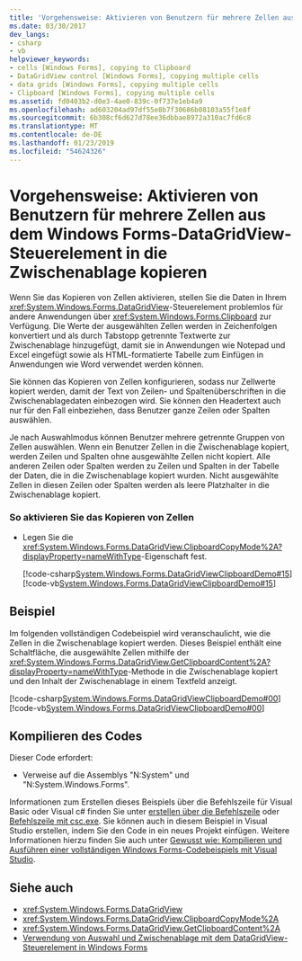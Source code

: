 ```yaml
---
title: 'Vorgehensweise: Aktivieren von Benutzern für mehrere Zellen aus dem Windows Forms-DataGridView-Steuerelement in die Zwischenablage kopieren'
ms.date: 03/30/2017
dev_langs:
- csharp
- vb
helpviewer_keywords:
- cells [Windows Forms], copying to Clipboard
- DataGridView control [Windows Forms], copying multiple cells
- data grids [Windows Forms], copying multiple cells
- Clipboard [Windows Forms], copying multiple cells
ms.assetid: fd0403b2-d0e3-4ae0-839c-0f737e1eb4a9
ms.openlocfilehash: ad603204ad97df55e8b7f30686b08103a55f1e8f
ms.sourcegitcommit: 6b308cf6d627d78ee36dbbae8972a310ac7fd6c8
ms.translationtype: MT
ms.contentlocale: de-DE
ms.lasthandoff: 01/23/2019
ms.locfileid: "54624326"
---
```

# <a name="how-to-enable-users-to-copy-multiple-cells-to-the-clipboard-from-the-windows-forms-datagridview-control"></a>Vorgehensweise: Aktivieren von Benutzern für mehrere Zellen aus dem Windows Forms-DataGridView-Steuerelement in die Zwischenablage kopieren
Wenn Sie das Kopieren von Zellen aktivieren, stellen Sie die Daten in Ihrem <xref:System.Windows.Forms.DataGridView>-Steuerelement problemlos für andere Anwendungen über <xref:System.Windows.Forms.Clipboard> zur Verfügung. Die Werte der ausgewählten Zellen werden in Zeichenfolgen konvertiert und als durch Tabstopp getrennte Textwerte zur Zwischenablage hinzugefügt, damit sie in Anwendungen wie Notepad und Excel eingefügt sowie als HTML-formatierte Tabelle zum Einfügen in Anwendungen wie Word verwendet werden können.  
  
 Sie können das Kopieren von Zellen konfigurieren, sodass nur Zellwerte kopiert werden, damit der Text von Zeilen- und Spaltenüberschriften in die Zwischenablagedaten einbezogen wird. Sie können den Headertext auch nur für den Fall einbeziehen, dass Benutzer ganze Zeilen oder Spalten auswählen.  
  
 Je nach Auswahlmodus können Benutzer mehrere getrennte Gruppen von Zellen auswählen. Wenn ein Benutzer Zellen in die Zwischenablage kopiert, werden Zeilen und Spalten ohne ausgewählte Zellen nicht kopiert. Alle anderen Zeilen oder Spalten werden zu Zeilen und Spalten in der Tabelle der Daten, die in die Zwischenablage kopiert wurden. Nicht ausgewählte Zellen in diesen Zeilen oder Spalten werden als leere Platzhalter in die Zwischenablage kopiert.  
  
### <a name="to-enable-cell-copying"></a>So aktivieren Sie das Kopieren von Zellen  
  
-   Legen Sie die <xref:System.Windows.Forms.DataGridView.ClipboardCopyMode%2A?displayProperty=nameWithType>-Eigenschaft fest.  
  
     [!code-csharp[System.Windows.Forms.DataGridViewClipboardDemo#15](../../../../samples/snippets/csharp/VS_Snippets_Winforms/System.Windows.Forms.DataGridViewClipboardDemo/CS/datagridviewclipboarddemo.cs#15)]
     [!code-vb[System.Windows.Forms.DataGridViewClipboardDemo#15](../../../../samples/snippets/visualbasic/VS_Snippets_Winforms/System.Windows.Forms.DataGridViewClipboardDemo/VB/datagridviewclipboarddemo.vb#15)]  
  
## <a name="example"></a>Beispiel  
 Im folgenden vollständigen Codebeispiel wird veranschaulicht, wie die Zellen in die Zwischenablage kopiert werden. Dieses Beispiel enthält eine Schaltfläche, die ausgewählte Zellen mithilfe der <xref:System.Windows.Forms.DataGridView.GetClipboardContent%2A?displayProperty=nameWithType>-Methode in die Zwischenablage kopiert und den Inhalt der Zwischenablage in einem Textfeld anzeigt.  
  
 [!code-csharp[System.Windows.Forms.DataGridViewClipboardDemo#00](../../../../samples/snippets/csharp/VS_Snippets_Winforms/System.Windows.Forms.DataGridViewClipboardDemo/CS/datagridviewclipboarddemo.cs#00)]
 [!code-vb[System.Windows.Forms.DataGridViewClipboardDemo#00](../../../../samples/snippets/visualbasic/VS_Snippets_Winforms/System.Windows.Forms.DataGridViewClipboardDemo/VB/datagridviewclipboarddemo.vb#00)]  
  
## <a name="compiling-the-code"></a>Kompilieren des Codes  
 Dieser Code erfordert:  
  
-   Verweise auf die Assemblys "N:System" und "N:System.Windows.Forms".  
  
 Informationen zum Erstellen dieses Beispiels über die Befehlszeile für Visual Basic oder Visual c# finden Sie unter [erstellen über die Befehlszeile](~/docs/visual-basic/reference/command-line-compiler/building-from-the-command-line.md) oder [Befehlszeile mit csc.exe](~/docs/csharp/language-reference/compiler-options/command-line-building-with-csc-exe.md). Sie können auch in diesem Beispiel in Visual Studio erstellen, indem Sie den Code in ein neues Projekt einfügen.  Weitere Informationen hierzu finden Sie auch unter [Gewusst wie: Kompilieren und Ausführen einer vollständigen Windows Forms-Codebeispiels mit Visual Studio](https://msdn.microsoft.com/library/Bb129228\(v=vs.110\)).  
  
## <a name="see-also"></a>Siehe auch
- <xref:System.Windows.Forms.DataGridView>
- <xref:System.Windows.Forms.DataGridView.ClipboardCopyMode%2A>
- <xref:System.Windows.Forms.DataGridView.GetClipboardContent%2A>
- [Verwendung von Auswahl und Zwischenablage mit dem DataGridView-Steuerelement in Windows Forms](../../../../docs/framework/winforms/controls/selection-and-clipboard-use-with-the-windows-forms-datagridview-control.md)
